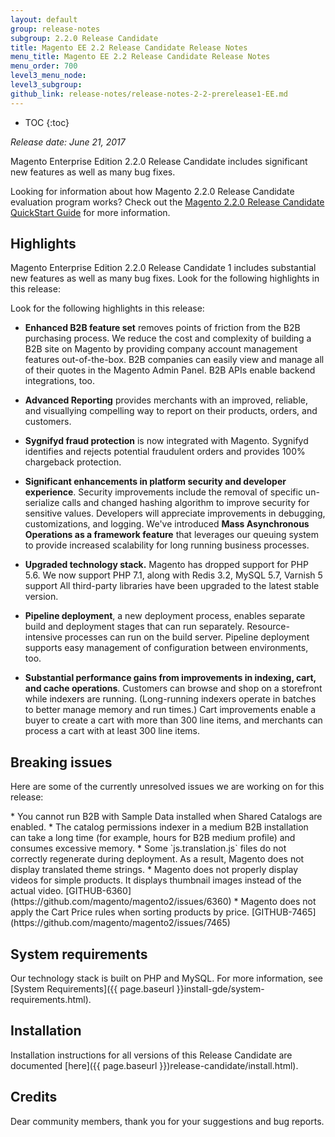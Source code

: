 ```yaml
---
layout: default
group: release-notes
subgroup: 2.2.0 Release Candidate
title: Magento EE 2.2 Release Candidate Release Notes
menu_title: Magento EE 2.2 Release Candidate Release Notes
menu_order: 700
level3_menu_node: 
level3_subgroup:  
github_link: release-notes/release-notes-2-2-prerelease1-EE.md
---
```


*	TOC
{:toc}


*Release date: June 21, 2017*

Magento Enterprise Edition 2.2.0 Release Candidate includes significant new features as well as many bug fixes. 

Looking for information about how Magento 2.2.0 Release Candidate evaluation program works? Check out the [Magento 2.2.0 Release Candidate QuickStart Guide]({{page.baseurl}}release-notes/quick-start.html) for more information. 


## Highlights

Magento Enterprise Edition 2.2.0 Release Candidate 1 includes substantial new features as well as many bug fixes. Look for the following highlights in this release:

Look for the following highlights in this release: 

* **Enhanced B2B feature set** removes points of friction from the B2B purchasing process. We reduce the cost and complexity of building a B2B site on Magento by providing company account management features out-of-the-box.  B2B companies can easily view and manage all of their quotes in the Magento Admin Panel. B2B APIs enable backend integrations, too.


* **Advanced Reporting** provides merchants with an improved, reliable, and visuallying compelling way to report on their products, orders, and customers. 


* **Sygnifyd fraud protection** is now integrated with Magento. Sygnifyd identifies and rejects potential fraudulent orders and provides 
100% chargeback protection.



* **Significant enhancements in platform security and developer experience**. Security improvements include the removal of specific un-serialize calls and changed hashing algorithm to improve security for sensitive values. Developers will appreciate  improvements in debugging, customizations, and logging. We've introduced **Mass Asynchronous Operations as a framework feature** that leverages our queuing system to provide increased scalability for long running business processes. 



* **Upgraded technology stack.** Magento has dropped support for PHP 5.6.  We now support PHP 7.1, along with Redis 3.2, MySQL 5.7, Varnish 5 support
All third-party libraries have been upgraded to the latest stable version.


* **Pipeline deployment**, a new deployment process, enables separate build and deployment stages that can run separately. Resource-intensive processes can run on the build server. Pipeline deployment supports easy management of configuration between environments, too.


* **Substantial performance gains from improvements in indexing, cart, and cache operations**. Customers can browse and shop on a storefront while indexers are running. (Long-running indexers operate in batches to better manage memory and run times.) Cart improvements enable a
buyer to create a cart with more than 300 line items, and merchants can process a cart with at least 300 line items. 




## Breaking issues

Here are some of the currently unresolved issues we are working on for this release:


<!--- 66784-->* You cannot run B2B with Sample Data installed when Shared Catalogs are enabled.

<!--- 70066-->* The catalog permissions indexer in a medium B2B installation can take a long time (for example, hours for B2B medium profile) and consumes excessive memory.

<!--- 65555-->* Some `js.translation.js` files do not correctly regenerate during deployment. As a result, Magento does not display  translated theme strings.

<!--- 57995-->* Magento does not properly display videos for simple products. It displays thumbnail images instead of the actual video. [GITHUB-6360](https://github.com/magento/magento2/issues/6360)

<!--- 69636-->* Magento does not apply the Cart Price rules when sorting products by price. [GITHUB-7465](https://github.com/magento/magento2/issues/7465)



## System requirements
Our technology stack is built on PHP and MySQL. For more information, see [System Requirements]({{ page.baseurl }}install-gde/system-requirements.html).

## Installation

Installation instructions for all versions of this Release Candidate are documented [here]({{ page.baseurl }})release-candidate/install.html).


## Credits
Dear community members, thank you for your suggestions and bug reports. 


